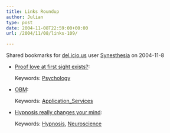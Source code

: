 ```yaml
---
title: Links Roundup
author: Julian
type: post
date: 2004-11-08T22:59:00+00:00
url: /2004/11/08/links-109/

---
```

Shared bookmarks for [del.icio.us][1] user  [Synesthesia][2] on 2004-11-8

  * [Proof love at first sight exists?][3]:
   
    Keywords: [Psychology][4]
  * [OBM][5]:
   
    Keywords: [Application_Services][6]
  * [Hypnosis really changes your mind][7]:
   
    Keywords: [Hypnosis][8], [Neuroscience][9]

 [1]: https://del.icio.us/
 [2]: https://del.icio.us/synesthesia
 [3]: https://news.bbc.co.uk/2/hi/health/3643822.stm "https://news.bbc.co.uk/2/hi/health/3643822.stm"
 [4]: https://del.icio.us/synesthesia/Psychology
 [5]: https://obm.aliacom.fr/index.php "https://obm.aliacom.fr/index.php"
 [6]: https://del.icio.us/synesthesia/Application_Services
 [7]: https://www.newscientist.com/news/news.jsp?id=ns99996385 "https://www.newscientist.com/news/news.jsp?id=ns99996385"
 [8]: https://del.icio.us/synesthesia/Hypnosis
 [9]: https://del.icio.us/synesthesia/Neuroscience